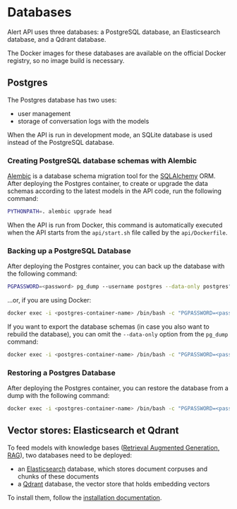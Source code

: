 # Databases

Alert API uses three databases: a PostgreSQL database, an Elasticsearch database, and a Qdrant database.

The Docker images for these databases are available on the official Docker registry, so no image build is necessary.

## Postgres

The Postgres database has two uses:
- user management
- storage of conversation logs with the models

When the API is run in development mode, an SQLite database is used instead of the PostgreSQL database.

### Creating PostgreSQL database schemas with Alembic

[Alembic](https://alembic.sqlalchemy.org/en/latest/) is a database schema migration tool for the [SQLAlchemy](https://www.sqlalchemy.org/) ORM. After deploying the Postgres container, to create or upgrade the data schemas according to the latest models in the API code, run the following command:
```bash
PYTHONPATH=. alembic upgrade head
```
When the API is run from Docker, this command is automatically executed when the API starts from the `api/start.sh` file called by the `api/Dockerfile`.

### Backing up a PostgreSQL Database

After deploying the Postgres container, you can back up the database with the following command:
```bash
PGPASSWORD=<password> pg_dump --username postgres --data-only postgres" > my_dump.dump
```
...or, if you are using Docker:
```bash
docker exec -i <postgres-container-name> /bin/bash -c "PGPASSWORD=<password> pg_dump --username postgres --data-only postgres" > my_dump.dump
```

If you want to export the database schemas (in case you also want to rebuild the database), you can omit the `--data-only` option from the `pg_dump` command:
```bash
docker exec -i <postgres-container-name> /bin/bash -c "PGPASSWORD=<password> pg_dump --username postgres postgres" > my_dump.dump
```

### Restoring a Postgres Database

After deploying the Postgres container, you can restore the database from a dump with the following command:

```bash
docker exec -i <postgres-container-name> /bin/bash -c "PGPASSWORD=<password> psql --username postgres postgres" < my_dump.dump
```

## Vector stores: Elasticsearch et Qdrant

To feed models with knowledge bases ([Retrieval Augmented Generation, RAG](https://en.wikipedia.org/wiki/Prompt_engineering#Retrieval-augmented_generation)), two databases need to be deployed:
- an [Elasticsearch](https://www.elastic.co/) database, which stores document corpuses and chunks of these documents
- a [Qdrant](https://qdrant.tech/) database, the vector store that holds embedding vectors

To install them, follow the [installation documentation](installation.md#vector-stores-elasticsearch-and-qdrant).
